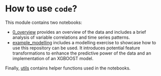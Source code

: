 # How to use `code`?

This module contains two notebooks:

- [0_overview](0_overview.ipynb) provides an overview of the data and includes a brief analysis of variable correlations and time series patterns.
- [example_modelling](example_modelling.ipynb) includes a modelling exercise to showcase how to use this repository can be used. It introduces potential feature transformations to enhance the predictive power of the data and an implementation of an XGBOOST model.

Finally, [utils](utils.py) contains helper functions used in the notebooks.